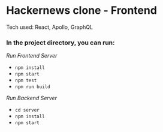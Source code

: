# Hackernews clone - Frontend
Tech used: React, Apollo, GraphQL

### In the project directory, you can run:
*Run Frontend Server*
- `npm install`
- `npm start`
- `npm test`
- `npm run build`

*Run Backend Server*
- `cd server`
- `npm install`
- `npm start`
